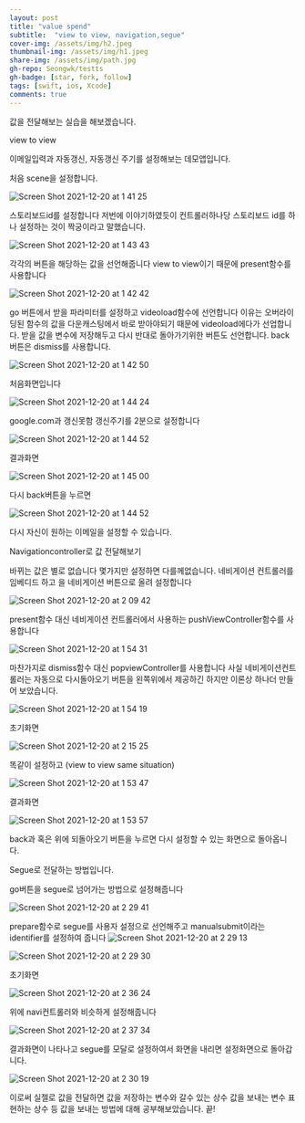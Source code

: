 ```yaml
---
layout: post
title: "value spend" 
subtitle:  "view to view, navigation,segue"
cover-img: /assets/img/h2.jpeg
thumbnail-img: /assets/img/h1.jpeg
share-img: /assets/img/path.jpg
gh-repo: Seongwk/testts
gh-badge: [star, fork, follow]
tags: [swift, ios, Xcode]
comments: true
---
```



값을 전달해보는 실습을 해보겠습니다.

view to view

이메일입력과 자동갱신, 자동갱신 주기를 설정해보는 데모앱입니다.

처음 scene을 설정합니다.

![Screen Shot 2021-12-20 at 1 41 25](https://user-images.githubusercontent.com/40172001/146683688-722b7b7d-fd0d-44d3-99f6-6ef3e9a3e912.png)

스토리보드id를 설정합니다 저번에 이야기하였듯이 컨트롤러하나당 스토리보드 id를 하나 설정하는 것이 짝궁이라고 말했습니다.

![Screen Shot 2021-12-20 at 1 43 43](https://user-images.githubusercontent.com/40172001/146683706-e3e7fd8a-ed57-487d-a6f3-12f4886c7453.png)

각각의 버튼을 해당하는 값을 선언해줍니다 view to view이기 때문에 present함수를 사용합니다

![Screen Shot 2021-12-20 at 1 42 42](https://user-images.githubusercontent.com/40172001/146683766-3b191c1e-1579-4176-b9b9-f036041dd746.png)

go 버튼에서 받을 파라미터를 설정하고 videoload함수에 선언합니다 이유는 오버라이딩된 함수의 값을 다운캐스팅에서 바로 받아야되기 때문에 videoload에다가 선업합니다.
받을 값을 변수에 저장해두고 다시 반대로 돌아가기위한 버튼도 선언합니다.
back버튼은 dismiss를 사용합니다.

![Screen Shot 2021-12-20 at 1 42 50](https://user-images.githubusercontent.com/40172001/146683794-85f182c6-8f6f-4d85-b8c1-a0465adf5633.png)

처음화면입니다

![Screen Shot 2021-12-20 at 1 44 24](https://user-images.githubusercontent.com/40172001/146683896-91b4eb7e-ee64-4dc1-a51f-1b7b3cec1be5.png)

google.com과 갱신못함 갱신주기를 2분으로 설정합니다

![Screen Shot 2021-12-20 at 1 44 52](https://user-images.githubusercontent.com/40172001/146683936-83d8ac1f-473a-4c21-9629-96faf3e62c7d.png)

결과화면

![Screen Shot 2021-12-20 at 1 45 00](https://user-images.githubusercontent.com/40172001/146683951-f8bf775e-4255-4da8-b26b-a932885d744d.png)

다시 back버튼을 누르면

![Screen Shot 2021-12-20 at 1 44 52](https://user-images.githubusercontent.com/40172001/146683959-94259cce-d5e5-485f-a45b-906cc802714f.png)

다시 자신이 원하는 이메일을 설정할 수 있습니다.

Navigationcontroller로 값 전달해보기

바뀌는 값은 별로 없습니다 몇가지만 설정하면 다를께없습니다.
네비게이션 컨트롤러를 임베디드 하고 을 네비게이션 버튼으로 올려 설정합니다

![Screen Shot 2021-12-20 at 2 09 42](https://user-images.githubusercontent.com/40172001/146684034-44f56d7a-64ea-4afd-aa6f-f399a7c610c8.png)

present함수 대신 네비게이션 컨트롤러에서 사용하는 pushViewController함수를 사용합니다

![Screen Shot 2021-12-20 at 1 54 31](https://user-images.githubusercontent.com/40172001/146684048-d8c0c042-6c7c-41b6-93ef-6ed0f9f7bdc8.png)

마찬가지로 dismiss함수 대신 popviewController를 사용합니다 사실 네비게이션컨트롤러는 자동으로 다시돌아오기 버튼을 왼쪽위에서 제공하긴 하지만 이론상 하나더 만들어 보았습니다.

![Screen Shot 2021-12-20 at 1 54 19](https://user-images.githubusercontent.com/40172001/146684122-169bd706-8b5c-45e8-ac09-bb97f8c92102.png)

초기화면

![Screen Shot 2021-12-20 at 2 15 25](https://user-images.githubusercontent.com/40172001/146684217-ff2a7f40-923e-4d1d-89dd-58397de599d3.png)


똑같이 설정하고 (view to view same situation)


![Screen Shot 2021-12-20 at 1 53 47](https://user-images.githubusercontent.com/40172001/146684223-287a6ad3-1483-4dd8-882c-f0a5fabd5154.png)

결과화면

![Screen Shot 2021-12-20 at 1 53 57](https://user-images.githubusercontent.com/40172001/146684235-fb14a3f5-0484-4043-a3aa-fa888b83ea51.png)

back과 혹은 위에 되돌아오기 버튼을 누르면 다시 설정할 수 있는 화면으로 돌아옵니다.

Segue로 전달하는 방법입니다.

go버튼을 segue로 넘어가는 방법으로 설정해줍니다

![Screen Shot 2021-12-20 at 2 29 41](https://user-images.githubusercontent.com/40172001/146684754-2f71c73e-b5e0-47fd-8589-29b2347c89a1.png)

prepare함수로 segue를 사용자 설정으로 선언해주고 manualsubmit이라는 identifier를 설정하여 줍니다
![Screen Shot 2021-12-20 at 2 29 13](https://user-images.githubusercontent.com/40172001/146684770-eb6abc96-1c99-4ea9-bc26-b2213c9be676.png)

![Screen Shot 2021-12-20 at 2 29 30](https://user-images.githubusercontent.com/40172001/146684838-28eddf8c-c352-4e45-b1ec-c02f41f57dc5.png)

초기화면

![Screen Shot 2021-12-20 at 2 36 24](https://user-images.githubusercontent.com/40172001/146684897-108ab0e8-fd2c-4839-a973-beed6b287a44.png)

위에 navi컨트롤러와 비슷하게 설정해줍니다

![Screen Shot 2021-12-20 at 2 37 34](https://user-images.githubusercontent.com/40172001/146684928-789383a4-d00e-4426-9670-e6502b6ef852.png)

결과화면이 나타나고 segue를 모달로 설정하여서 화면을 내리면 설정화면으로 돌아갑니다.

![Screen Shot 2021-12-20 at 2 30 19](https://user-images.githubusercontent.com/40172001/146684954-625c32fb-d43e-4937-9f16-9e91c63e8704.png)


이로써 실젤로 값을 전달하면 값을 저장하는 변수와 갈수 있는 상수 값을 보내는 변수 표현하는 상수 등 값을 보내는 방법에 대해 공부해보았습니다.
끝!



